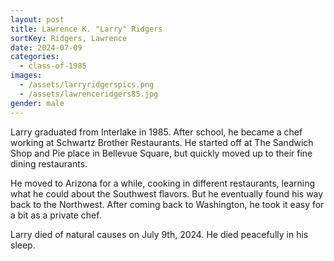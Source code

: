 ```yaml
---
layout: post
title: Lawrence K. "Larry" Ridgers
sortKey: Ridgers, Lawrence
date: 2024-07-09
categories:
  - class-of-1985
images:
  - /assets/larryridgerspics.png
  - /assets/lawrenceridgers85.jpg
gender: male
---
```

Larry graduated from Interlake in 1985. After school, he became a chef working at Schwartz Brother Restaurants. He started off at The Sandwich Shop and Pie place in Bellevue Square, but quickly moved up to their fine dining restaurants. 

He moved to Arizona for a while, cooking in different restaurants, learning what he could about the Southwest flavors. But he eventually found his way back to the Northwest. After coming back to Washington, he took it easy for a bit as a private chef.

Larry died of natural causes on July 9th, 2024. He died peacefully in his sleep.
